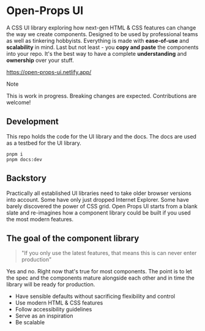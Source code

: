 # Open-Props UI

A CSS UI library exploring how next-gen HTML & CSS features can change the way we create components. Designed to be used by professional teams as well as tinkering hobbyists. Everything is made with **ease-of-use** and **scalability** in mind. Last but not least - you **copy and paste** the components into your repo. It's the best way to have a complete **understanding** and **ownership** over your stuff.

https://open-props-ui.netlify.app/

> [!NOTE]
> This is work in progress. Breaking changes are expected. Contributions are welcome!

## Development

This repo holds the code for the UI library and the docs. The docs are used as a testbed for the UI library.

```
pnpm i
pnpm docs:dev
```

## Backstory

Practically all established UI libraries need to take older browser versions into account. Some have only just dropped Internet Explorer. Some have barely discovered the power of CSS grid. Open Props UI starts from a blank slate and re-imagines how a component library could be built if you used the most modern features.

## The goal of the component library

> "If you only use the latest features, that means this is can never enter production"

Yes and no. Right now that's true for most components. The point is to let the spec and the components mature alongside each other and in time the library will be ready for production.

- Have sensible defaults without sacrificing flexibility and control
- Use modern HTML & CSS features
- Follow accessibility guidelines
- Serve as an inspiration
- Be scalable
